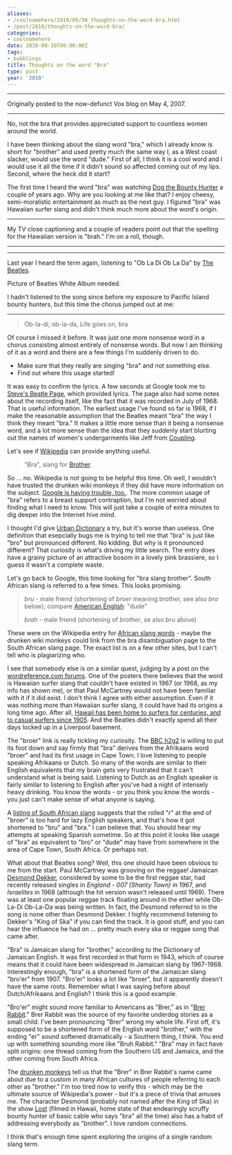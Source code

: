 ```yaml
---
aliases:
- /coolnamehere/2010/09/30_thoughts-on-the-word-bra.html
- /post/2010/thoughts-on-the-word-bra/
categories:
- coolnamehere
date: 2010-09-30T00:00:00Z
tags:
- babblings
title: Thoughts on the word "Bra"
type: post
year: '2010'
---
```


****


Originally posted to the now-defunct Vox blog on May 4, 2007.
<!--more-->

****

No, not the bra that provides appreciated support to countless women around the world.

I have been thinking about the slang word "bra," which I already know is short for 
"brother" and used pretty much the same way I, as a West coast slacker, would use the 
word "dude." First of all, I think it is a cool word and I would use it all the time
if it didn't sound so affected coming out of my lips. Second, where the heck did it start?

[Dog the Bounty Hunter]: http://www.dogthebountyhunter.com

The first time I heard the word "bra" was watching [Dog the Bounty Hunter][] a 
couple of years ago. Why are you looking at me like that? I enjoy cheesy, semi-moralistic
entertainment as much as the next guy. I figured "bra" was Hawaiian surfer
slang and didn't think much more about the word's origin.

****

My TV close captioning and a couple of readers point out that the spelling for
the Hawaiian version is "brah." I'm on a roll, though.

****

[The Beatles]: http://www.beatles.com

****

Last year I heard the term again, listening to "Ob La Di Ob La Da" by [The Beatles][].
    
Picture of Beatles White Album needed.
 
I hadn't listened to the song since before my exposure to Pacific Island bounty hunters, but this time the
chorus jumped out at me:

****

> Ob-la-di, ob-la-da, 
> Life goes on, bra

Of course I missed it before. It was just one more nonsense word in a chorus
consisting almost entirely of nonsense words. But now I am thinking of it as a word and there are a few things
I'm suddenly driven to do.

* Make sure that they really are singing "bra" and not something else.
* Find out where this usage started!

[Steve's Beatle Page]: http://www.stevesbeatles.com/songs/ob_la_di_ob_la_da.asp
[Coupling]: http://www.imdb.com/title/tt0237123

It was easy to confirm the lyrics. A few seconds at Google took me to [Steve's Beatle Page][], which provided
lyrics. The page also had some notes about the recording itself, like the fact that it was recorded in July of
1968. That is useful information. The earliest usage I've found so far is 1968, if I make the reasonable
assumption that the Beatles meant "bra" the way I think they meant "bra." It makes a
little more sense than it being a nonsense word, and a lot more sense than the idea that they suddenly start
blurting out the names of women's undergarments like Jeff from [Coupling][].

[Wikipedia]: http://en.wikipedia.org/wiki/Bra
[Brother]: http://en.wikipedia.org/wiki/Brother

Let's see if [Wikipedia][] can provide anything useful.

> "Bra", slang for [Brother][].

[Google is having trouble, too.]: http://www.google.com/search?q=define:bra

So ... no. Wikipedia is not going to be helpful this time. Oh well, I wouldn't have trusted the drunken wiki monkeys
if they did have more information on the subject. [Google is having trouble, too.][].
The more common usage of "bra" refers to a breast support contraption,
but I'm not worried about finding what I need to know. This will just take a couple of extra minutes to
dig deeper into the Internet hive mind.

[Urban Dictionary]: http://www.urbandictionary.com

I thought I'd give [Urban Dictionary][] a try, but it's worse than useless. One
definition that esepcially bugs me is trying to tell me that "bra" is just like "bro" but
pronounced different. No kidding. But *why* is it pronounced different? That curiosity is what's
driving my little search. The entry does have a grainy picture of an attractive bosom in a lovely pink
brassiere, so I guess it wasn't a complete waste.

Let's go back to Google, this time looking for "bra slang brother". South African slang 
is referred to a few times. This looks promising.

[American English]: http://en.wikipedia.org/wiki/American_English

> *bru* - male friend (shortening of *broer* meaning brother, see also *bra* below); 
> compare [American English][]: "dude"
>
> *brah* - male friend (shortening of *brother*, se also *bru* above)

[African slang words]: http://en.wikipedia.org/wiki/List_of_South_African_slang_words

These were on the Wikipedia entry for [African slang words][] - maybe the
drunken wiki monkeys could link from the bra disambiguation page to the South African slang page. The exact
list is on a few other sites, but I can't tell who is plagiarizing who.

[wordreference.com forums]: http://forum.wordreference.com/showthread.php?t=481406

I see that somebody else is on a similar quest, judging by a post on the [wordreference.com forums][]. One of
the posters there believes that the word is Hawaiian surfer slang that couldn't have existed in 1967 (or 1968, as my
info has shown me), or that Paul McCartney would not have been familiar with it if it did exist. I don't
think I agree with either assumption. Even if it was nothing more than Hawaiian surfer slang, it could have
had its origins a long time ago. After all, <a href="http://www.coffeetimes.com/surf.htm">Hawaii has been home
to surfers for centuries, and to casual surfers since 1905</a>. And the Beatles didn't exactly spend all
their days locked up in a Liverpool basement.

[BBC h2g2]: http://www.bbc.co.uk/dna/h2g2/A4351402

The "broer" link is really tickling my curiosity. The [BBC h2g2][] is willing to put its foot
down and say firmly that "bra" derives from the Afrikaans word "broer" and had its first
usage in Cape Town. I love listening to people speaking Afrikaans or Dutch. So many of the words are similar
to their English equivalents that my brain gets very frustrated that it can't understand what is being
said. Listening to Dutch as an English speaker is fairly similar to listening to English after you've had
a night of intensely heavy drinking. You know the words - or you think you know the words - you just can't
make sense of what anyone is saying.

[listing of South African slang]:
https://web.archive.org/web/20071212030749/http://www.wavescape.co.za/bot_bar/surfrikan/slang.html

A [listing of South African slang][] suggests
that the rolled "r" at the end of "broer" is too hard for lazy English speakers, and
that's how it got shortened to "bru" and "bra." I can believe that. You should hear my
attempts at speaking Spanish sometime. So at this point it looks like usage of "bra" as equivalent
to "bro" or "dude" may have from somewhere in the area of Cape Town, South Africa. Or
perhaps not.

[Desmond Dekker]: http://www.desmonddekker.com/

What about that Beatles song? Well, this one should have been obvious to me from the
start. Paul McCartney was grooving on the reggae! Jamaican [Desmond Dekker][], considered by
some to be the first reggae star, had recently released singles in *England - 007 (Shanty Town)* in 1967, and
*Israelites* in 1968 (although the hit version wasn't released until 1969). There was at least one popular
reggae track floating around in the ether while Ob-La-Di Ob-La-Da was being written. In fact, the Desmond
referred to in the song is none other than Desmond Dekker. I highly recommend listening to Dekker's
"King of Ska" if you can find the track. It is good stuff, and you can hear the influence he had on
... pretty much every ska or reggae song that came after.

"Bra" is Jamaican slang for
"brother," according to the Dictionary of Jamaican English. It was first recorded in that form in
1943, which of course means that it could have been widespread in Jamaican slang by 1967-1968. Interestingly
enough, "bra" is a shortened form of the Jamaican slang "bro'er" from 1907.
"Bro'er" looks a lot like "broer", but it apparently doesn't have the same roots.
Remember what I was saying before about Dutch/Afrikaans and English? I think this is a good
example.

[Brer Rabbit]: http://www.americanfolklore.net/brer-rabbit.html

"Bro'er" might sound more familiar to Americans as "Brer," as in "[Brer Rabbit][]." Brer Rabbit was the
source of my favorite underdog stories as a small child. I've been pronouncing "Brer" wrong my
whole life. First off, it's supposed to be a shortened form of the English word "brother," with
the ending "er" sound softened dramatically - a Southern thing, I think. You end up with something
sounding more like "Bruh Rabbit." "Bra" may in fact have split origins: one thread coming
from the Southern US and Jamaica, and the other coming from South Africa.

[drunken monkeys]: http://en.wikipedia.org/wiki/Br%27er_Rabbit
[Lost]: http://www.losttvshow.org

The [drunken monkeys][] tell us that the "Brer" in
Brer Rabbit's name came about due to a custom in many African cultures of people referring to each other
as "brother." I'm too tired now to verify this - which may be the ultimate source of
Wikipedia's power - but it's a piece of trivia that amuses me. The character Desmond (probably not
named after the King of Ska) in the show [Lost][] (filmed in Hawaii, home
state of that endearingly scruffy bounty hunter of basic cable who says "bra" all the time) also has
a habit of addressing everybody as "brother". I love random connections.

I think that's enough time spent exploring the origins of a single random slang term.
